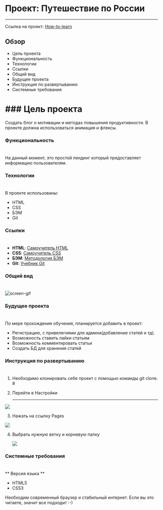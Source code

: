 # Проект: Путешествие по России
---
Ссылка на проект: [How-to-learn](https://alexeynewdeveloper.github.io/gh-pages-how_to_learn/index.html "Сайт How-to-learn")

## Обзор

- Цель проекта
- Функциональность
- Технологии
- Ссылки
- Общий вид
- Будущее проекта
- Инструкция по развертыванию
- Системные требования

# ### Цель проекта

Создать блог о мотивации и методах повышения продуктивности. В проекте должна использоваться анимация и флексы.


### Функциональность
#
На данный момент, это простой лендинг который предоставляет информацию пользователям. 


### Технологии
#
В проекте использованы: 
+ HTML
+ CSS
+ БЭМ
+ Git


### Ссылки
#
+ **HTML**: [Самоучитель HTML](http://htmlbook.ru)
+ **CSS**: [Самоучитель CSS](https://www.schoolsw3.com/css)
+ **БЭМ**: [Методология БЭМ](https://ru.bem.info/methodology/)
+ **Git**: [Учебник Git](https://git-scm.com/book/ru/v2)


### Общий вид
#
![screen-gif](./how-to-learn-gif.gif)


### Будущее проекта
#
По мере прохождения обучения, планируется добавить в проект:
+ Регистрацию, с привелегиями для админа(добавление статей и тд).
+ Возможность ставить лайки статьям
+ Возможность комментировать статьи
+ Создать БД для хранения статей


### Инструкция по развертыванию
#
1. Необходимо клонировать себе проект с помощью команды git clone. #

2. Перейти в Настройки <hr/>
  
  ![](https://github.com/AlexeyNewDeveloper/IMGs/blob/main/Deploy_%D0%BD%D0%B0_%D0%93%D0%A5_pages/SettingsGH.png)

3. Нажать на ссылку Pages
  
  ![](https://github.com/AlexeyNewDeveloper/IMGs/blob/main/Deploy_%D0%BD%D0%B0_%D0%93%D0%A5_pages/LinkToPages.png)

4. Выбрать нужную ветку и корневую папку
   
   ![](https://github.com/AlexeyNewDeveloper/IMGs/blob/main/Deploy_%D0%BD%D0%B0_%D0%93%D0%A5_pages/SelectBranch.png)
   
   
### Системные требования
#
  ** Версия языка **
  + HTML5
  + CSS3

Необходим современный браузер и стабильный интернет. Если вы это читаете, значит все подходит :-)
